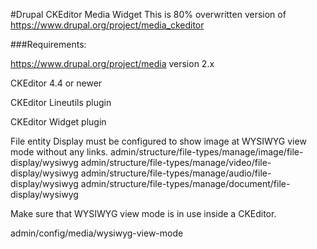 
#Drupal CKEditor Media Widget
This is 80% overwritten version of https://www.drupal.org/project/media_ckeditor

###Requirements:

https://www.drupal.org/project/media version 2.x

CKEditor 4.4 or newer

CKEditor Lineutils plugin

CKEditor Widget plugin

File entity Display must be configured to show image at WYSIWYG view mode without any links.
admin/structure/file-types/manage/image/file-display/wysiwyg
admin/structure/file-types/manage/video/file-display/wysiwyg
admin/structure/file-types/manage/audio/file-display/wysiwyg
admin/structure/file-types/manage/document/file-display/wysiwyg

Make sure that WYSIWYG view mode is in use inside a CKEditor.

admin/config/media/wysiwyg-view-mode
